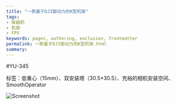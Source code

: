 ```yaml
---
title: "一款基于DJI御动力的K型机架"
tags:
- 穿越机
- 机架
- FPV
keywords: pages, authoring, exclusion, frontmatter
permalink: 一款基于DJI御动力的K型机架.html
summary:
---
```


#YU-345

标签：低重心（15mm）、双安装塔（30.5*30.5）、充裕的相机安装空间、SmoothOperator

![Screenshot](https://cesforchina.files.wordpress.com/2019/06/yu.jpg)
